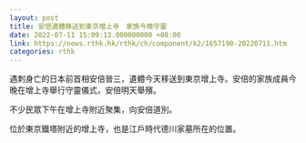 ```yaml
---
layout: post
title: 安倍遺體移送到東京增上寺　家族今晚守靈
date: 2022-07-11 15:09:13.000000000 +08:00
link: https://news.rthk.hk/rthk/ch/component/k2/1657190-20220711.htm
categories: rthk
---
```


遇刺身亡的日本前首相安倍晉三，遺體今天移送到東京增上寺。安倍的家族成員今晚在增上寺舉行守靈儀式，安倍明天舉殯。

不少民眾下午在增上寺附近聚集，向安倍道別。

位於東京鐵塔附近的增上寺，也是江戶時代德川家墓所在的位置。
